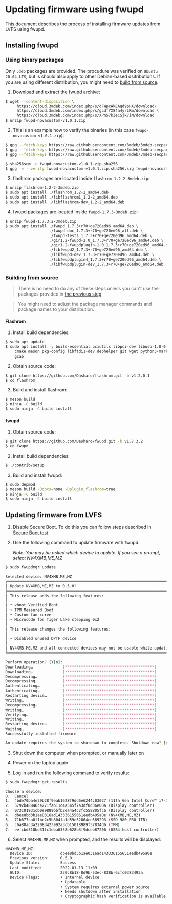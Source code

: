 # Updating firmware using fwupd

This document describes the process of installing firmware updates from LVFS
using fwupd.

## Installing fwupd

### Using binary packages

Only `.deb` packages are provided. The procudure was verified on `Ubuntu 20.04
LTS`, but is should also apply to other Debian-based dsitributions. If you are
using different distribution, you might need to
[build from source](#building-from-source).

1. Download and extract the fwupd archive:

```bash
$ wget --content-disposition \
     https://cloud.3mdeb.com/index.php/s/dFWpcAkEAqd9pHX/download\
     https://cloud.3mdeb.com/index.php/s/gLdfYX84a4yrLRm/download \
     https://cloud.3mdeb.com/index.php/s/XPn57kZeCSjk7iN/download
$ unzip fwupd-novacustom-v1.0.1.zip
```

2. This is an example how to verify the binaries (in this case `fwupd-novacustom-v1.0.1.zip`):

```bash
$ gpg --fetch-keys https://raw.githubusercontent.com/3mdeb/3mdeb-secpack/master/keys/master-key/3mdeb-master-key.asc
$ gpg --fetch-keys https://raw.githubusercontent.com/3mdeb/3mdeb-secpack/oss_master_key/open-source-software/3mdeb-open-source-software-master-key.asc
$ gpg --fetch-keys https://raw.githubusercontent.com/3mdeb/3mdeb-secpack/master/customer-keys/novacustom/novacustom-open-source-firmware-release-1.x-key.asc

$ sha256sum -c fwupd-novacustom-v1.0.1.zip.sha256
$ gpg -v --verify fwupd-novacustom-v1.0.1.zip.sha256.sig fwupd-novacustom-v1.0.1.zip.sha256
```

3. flashrom packages are located inside `flashrom-1.2-2-3mdeb.zip`:

```bash
$ unzip flashrom-1.2-2-3mdeb.zip
$ sudo apt install ./flashrom_1.2-2_amd64.deb
$ sudo apt install ./libflashrom1_1.2-2_amd64.deb
$ sudo apt install ./libflashrom-dev_1.2-2_amd64.deb
```

4. fwupd packages are located inside `fwupd-1.7.3-3mdeb.zip`:

```bash
$ unzip fwupd-1.7.3.2-3mdeb.zip
$ sudo apt install ./fwupd_1.7.3+r70+ge720ed96_amd64.deb \
                   ./fwupd-doc_1.7.3+r70+ge720ed96_all.deb \
                   ./fwupd-tests_1.7.3+r70+ge720ed96_amd64.deb \
                   ./gir1.2-fwupd-2.0_1.7.3+r70+ge720ed96_amd64.deb \
                   ./gir1.2-fwupdplugin-1.0_1.7.3+r70+ge720ed96_amd64.deb \
                   ./libfwupd2_1.7.3+r70+ge720ed96_amd64.deb \
                   ./libfwupd-dev_1.7.3+r70+ge720ed96_amd64.deb \
                   ./libfwupdplugin4_1.7.3+r70+ge720ed96_amd64.deb \
                   ./libfwupdplugin-dev_1.7.3+r70+ge720ed96_amd64.deb
```

### Building from source

> There is no need to do any of these steps unless you can't use the packages
> provided in [the previous step](#using-binary-packages)

> You might need to adjust the package manager commands and package names to
> your distribution.

#### Flashrom

1. Install build dependencies:

```bash
$ sudo apt update
$ sudo apt install -y build-essential pciutils libpci-dev libusb-1.0-0-dev \
    cmake meson pkg-config libftdi1-dev debhelper git wget python3-markdown \
    gcab
```

2. Obtain source code:

```bash
$ git clone https://github.com/Dasharo/flashrom.git -b v1.2.0.1
$ cd flashrom
```

3. Build and install flashrom:

```bash
$ meson build
$ ninja -C build
$ sudo ninja -C build install
```

#### fwupd

1. Obtain source code:

```bash
$ git clone https://github.com/Dasharo/fwupd.git -b v1.7.3.2
$ cd fwupd
```

2. Install build dependencies:

```bash
$ ./contrib/setup
```

3. Build and install fwupd:

```bash
$ sudo depmod
$ meson build -Ddocs=none -Dplugin_flashrom=true
$ ninja -C build
$ sudo ninja -C build install
```

## Updating firmware from LVFS

1. Disable Secure Boot. To do this you can follow steps described in
   [Secure Boot test](https://docs.dasharo.com/unified-test-documentation/dasharo-security/206-secure-boot/).

2. Use the following command to update firmware with fwupd:

    *Note: You may be asked which device to update. If you see a prompt, select
    NV4XMB,ME,MZ*

```bash
$ sudo fwupdmgr update

Selected device: NV4XMB,ME,MZ
╔══════════════════════════════════════════════════════════════════════════════╗
║ Update NV4XMB,ME,MZ to 0.5.0?                                                ║
╠══════════════════════════════════════════════════════════════════════════════╣
║ This release adds the following features:                                    ║
║                                                                              ║
║ • vboot Verified Boot                                                        ║
║ • TPM Measured Boot                                                          ║
║ • Custom fan curve                                                           ║
║ • Microcode for Tiger Lake stepping 0x2                                      ║
║                                                                              ║
║ This release changes the following features:                                 ║
║                                                                              ║
║ • Disabled unused DPTF device                                                ║
║                                                                              ║
║ NV4XMB,ME,MZ and all connected devices may not be usable while updating.     ║
╚══════════════════════════════════════════════════════════════════════════════╝

Perform operation? [Y|n]:
Downloading…             [***************************************]
Downloading…             [***************************************]
Decompressing…           [***************************************]
Decompressing…           [***************************************]
Authenticating…          [***************************************]
Authenticating…          [***************************************]
Restarting device…       [***************************************]
Writing…                 [***************************************]
Decompressing…           [***************************************]
Writing…                 [***************************************]
Verifying…               [***************************************]
Writing…                 [***************************************]
Restarting device…       [***************************************]
Waiting…                 [***************************************]
Successfully installed firmware

An update requires the system to shutdown to complete. Shutdown now? [y|N]:
```

3. Shut down the computer when prompted, or manually later on

4. Power on the laptop again
5. Log in and run the following command to verify results:

```bash
$ sudo fwupdmgr get-results

Choose a device:
0.	Cancel
1.	4bde70ba4e39b28f9eab1628f9dd6e6244c03027 (11th Gen Intel Core™ i7-1165G7 @ 2.80GHz)
2.	5792b48846ce271fab11c4a545f7a3df0d36e00a (Display controller)
3.	073c01931cb0e9889bbfb2ea4a4c2fc558805fc6 (Display controller)
4.	dbee8bd3b1ae0316ad143336155651eedb495a0e (NV4XMB,ME,MZ)
5.	71b677ca0f1bc2c5b804fa1d59e52064ce589293 (SSD 980 PRO 1TB)
6.	c6a80ac3a22083423992a3cb15018989f37834d6 (TPM)
7.	eefcbd318bd31fc1eba6358e628b3f9dceb87206 (USB4 host controller)
```

6. Select `NV4XMB,ME,MZ` when prompted, and the results will be displayed:

```bash
NV4XMB,ME,MZ:
  Device ID:            dbee8bd3b1ae0316ad143336155651eedb495a0e
  Previous version:     0.5.0
  Update State:         Success
  Last modified:        2022-01-13 11:09
  GUID:                 230c8b18-8d9b-53ec-838b-6cfc0383493a
  Device Flags:         • Internal device
                        • Updatable
                        • System requires external power source
                        • Needs shutdown after installation
                        • Cryptographic hash verification is available
```
